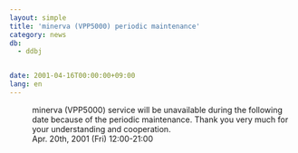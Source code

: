 ```yaml
---
layout: simple
title: 'minerva (VPP5000) periodic maintenance'
category: news
db:
  - ddbj


date: 2001-04-16T00:00:00+09:00
lang: en
---
```


<dd>minerva (VPP5000) service will be unavailable during the following date because of the periodic maintenance. Thank you very much for your understanding and cooperation.<br>
<dd>Apr. 20th, 2001 (Fri) 12:00-21:00</dd>
</dd>
